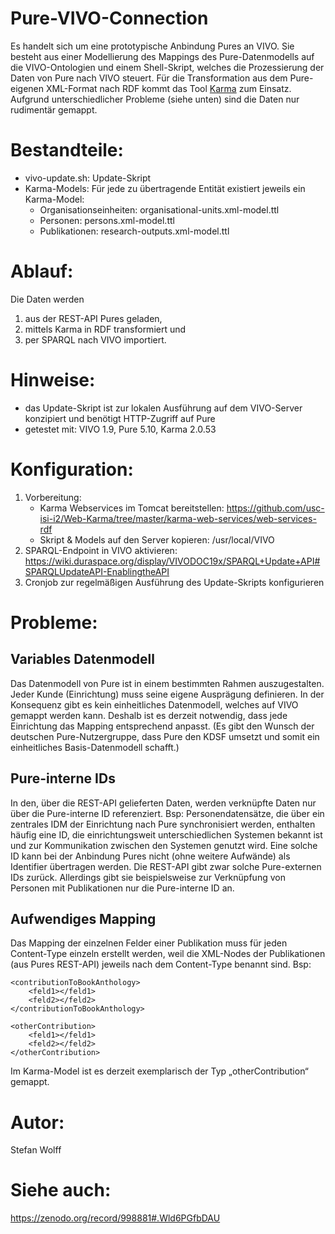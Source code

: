 # Pure-VIVO-Connection

Es handelt sich um eine prototypische Anbindung Pures an VIVO. Sie besteht aus einer Modellierung des Mappings des Pure-Datenmodells auf die VIVO-Ontologien und einem Shell-Skript, welches die Prozessierung der Daten von Pure nach VIVO steuert. Für die Transformation aus dem Pure-eigenen XML-Format nach RDF kommt das Tool [Karma](http://usc-isi-i2.github.io/karma/) zum Einsatz. Aufgrund unterschiedlicher Probleme (siehe unten) sind die Daten nur rudimentär gemappt.

# Bestandteile:
- vivo-update.sh: Update-Skript
- Karma-Models: Für jede zu übertragende Entität existiert jeweils ein Karma-Model:
  - Organisationseinheiten: organisational-units.xml-model.ttl
  - Personen: persons.xml-model.ttl
  - Publikationen: research-outputs.xml-model.ttl

# Ablauf:
Die Daten werden

1. aus der REST-API Pures geladen,
2. mittels Karma in RDF transformiert und
3. per SPARQL nach VIVO importiert.

# Hinweise:
- das Update-Skript ist zur lokalen Ausführung auf dem VIVO-Server konzipiert und benötigt HTTP-Zugriff auf Pure
- getestet mit: VIVO 1.9, Pure 5.10, Karma 2.0.53

# Konfiguration:
1. Vorbereitung: 
	- Karma Webservices im Tomcat bereitstellen: https://github.com/usc-isi-i2/Web-Karma/tree/master/karma-web-services/web-services-rdf
	- Skript & Models auf den Server kopieren: /usr/local/VIVO
2. SPARQL-Endpoint in VIVO aktivieren: https://wiki.duraspace.org/display/VIVODOC19x/SPARQL+Update+API#SPARQLUpdateAPI-EnablingtheAPI
3. Cronjob zur regelmäßigen Ausführung des Update-Skripts konfigurieren

# Probleme:
## Variables Datenmodell
Das Datenmodell von Pure ist in einem bestimmten Rahmen auszugestalten. Jeder Kunde (Einrichtung) muss seine eigene Ausprägung definieren. In der Konsequenz gibt es kein einheitliches Datenmodell, welches auf VIVO gemappt werden kann. Deshalb ist es derzeit notwendig, dass jede Einrichtung das Mapping entsprechend anpasst.
(Es gibt den Wunsch der deutschen Pure-Nutzergruppe, dass Pure den KDSF umsetzt und somit ein einheitliches Basis-Datenmodell schafft.)

## Pure-interne IDs
In den, über die REST-API gelieferten Daten, werden verknüpfte Daten nur über die Pure-interne ID referenziert. 
Bsp: Personendatensätze, die über ein zentrales IDM der Einrichtung nach Pure synchronisiert werden, enthalten häufig eine ID, die einrichtungsweit unterschiedlichen Systemen bekannt ist und zur Kommunikation zwischen den Systemen genutzt wird. Eine solche ID kann bei der Anbindung Pures nicht (ohne weitere Aufwände) als Identifier übertragen werden. Die REST-API gibt zwar solche Pure-externen IDs zurück. Allerdings gibt sie beispielsweise zur Verknüpfung von Personen mit Publikationen nur die Pure-interne ID an.

## Aufwendiges Mapping
Das Mapping der einzelnen Felder einer Publikation muss für jeden Content-Type einzeln erstellt werden, weil die XML-Nodes der Publikationen (aus Pures REST-API) jeweils nach dem Content-Type benannt sind.
Bsp: 
```
<contributionToBookAnthology>
	<feld1></feld1>
	<feld2></feld2>
</contributionToBookAnthology>

<otherContribution>
	<feld1></feld1>
	<feld2></feld2>
</otherContribution>
```

Im Karma-Model ist es derzeit exemplarisch der Typ „otherContribution“ gemappt.


# Autor:
Stefan Wolff

# Siehe auch:
https://zenodo.org/record/998881#.Wld6PGfbDAU
